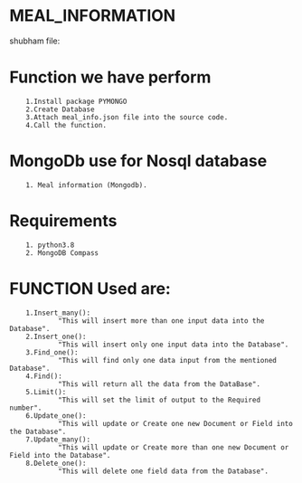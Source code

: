 # MEAL_INFORMATION  
  shubham file:
#  Function we have perform
        1.Install package PYMONGO
        2.Create Database
        3.Attach meal_info.json file into the source code.
        4.Call the function.
#  MongoDb use for Nosql database
        1. Meal information (Mongodb).
#  Requirements
        1. python3.8
        2. MongoDB Compass
       
#  FUNCTION Used are:
        1.Insert_many():
                "This will insert more than one input data into the Database".
        2.Insert_one():
                "This will insert only one input data into the Database".
        3.Find_one():
                "This will find only one data input from the mentioned Database".
        4.Find():
                "This will return all the data from the DataBase".
        5.Limit():
                "This will set the limit of output to the Required number".
        6.Update_one():
                "This will update or Create one new Document or Field into the Database".
        7.Update_many():
                "This will update or Create more than one new Document or Field into the Database".
        8.Delete_one():
                "This will delete one field data from the Database".
                
               
 
